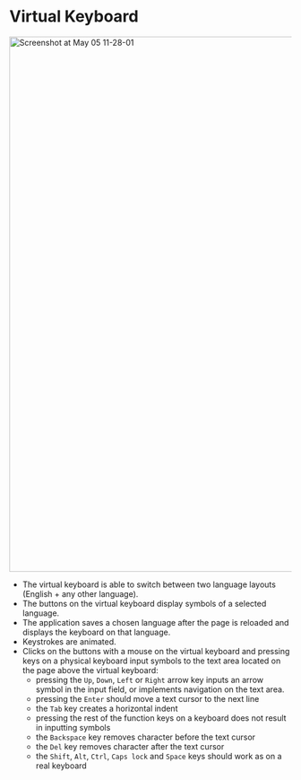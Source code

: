 # Virtual Keyboard  
  
  
<img width="954" alt="Screenshot at May 05 11-28-01" src="https://user-images.githubusercontent.com/94717941/236526563-e77cfa1e-dc0b-4600-995a-ffb91992792a.png">
  
- The virtual keyboard is able to switch between two language layouts (English + any other language).
- The buttons on the virtual keyboard display symbols of a selected language.
- The application saves a chosen language after the page is reloaded and displays the keyboard on that language.
- Keystrokes are animated.
- Clicks on the buttons with a mouse on the virtual keyboard and pressing keys on a physical keyboard input symbols to the text area located on the page above the virtual keyboard:
    - pressing the `Up`, `Down`, `Left` or `Right` arrow key inputs an arrow symbol in the input field, or implements navigation on the text area.
    - pressing the `Enter` should move a text cursor to the next line
    - the `Tab` key creates a horizontal indent
    - pressing the rest of the function keys on a keyboard does not result in inputting symbols
    - the `Backspace` key removes character before the text cursor
    - the `Del` key removes character after the text cursor
    - the `Shift`, `Alt`, `Ctrl`, `Caps lock` and `Space` keys should work as on a real keyboard
